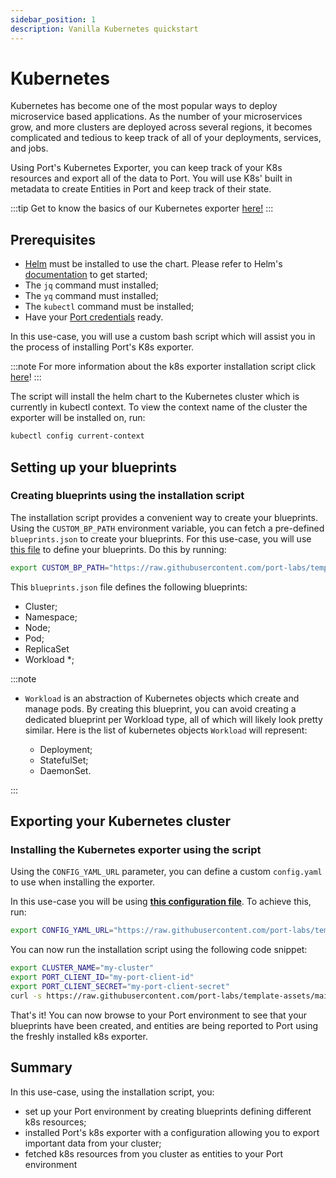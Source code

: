 ```yaml
---
sidebar_position: 1
description: Vanilla Kubernetes quickstart
---
```


# Kubernetes

Kubernetes has become one of the most popular ways to deploy microservice based applications. As the number of your microservices grow, and more clusters are deployed across several regions, it becomes complicated and tedious to keep track of all of your deployments, services, and jobs.

Using Port's Kubernetes Exporter, you can keep track of your K8s resources and export all of the data to Port. You will use K8s' built in metadata to create Entities in Port and keep track of their state.

:::tip
Get to know the basics of our Kubernetes exporter [here!](../kubernetes.md)
:::

## Prerequisites

- [Helm](https://helm.sh) must be installed to use the chart. Please refer to
  Helm's [documentation](https://helm.sh/docs) to get started;
- The `jq` command must installed;
- The `yq` command must installed;
- The `kubectl` command must be installed;
- Have your [Port credentials](../../../sync-data-to-catalog/api/#find-your-port-credentials) ready.

In this use-case, you will use a custom bash script which will assist you in the process of installing Port's K8s exporter.

:::note
For more information about the k8s exporter installation script click [here](../installation-script.md)!
:::

The script will install the helm chart to the Kubernetes cluster which is currently in kubectl context.
To view the context name of the cluster the exporter will be installed on, run:

```bash showLineNumbers
kubectl config current-context
```

## Setting up your blueprints

### Creating blueprints using the installation script

The installation script provides a convenient way to create your blueprints. Using the `CUSTOM_BP_PATH` environment variable, you can fetch a pre-defined `blueprints.json` to create your blueprints. For this use-case, you will use [this file](https://docs.getport.io/build-your-software-catalog/sync-data-to-catalog/kubernetes/templates/full-kubernetes-exporter/) to define your blueprints. Do this by running:

```bash showLineNumbers
export CUSTOM_BP_PATH="https://raw.githubusercontent.com/port-labs/template-assets/main/kubernetes/blueprints/kubernetes_complete_usecase_bps.json"
```

This `blueprints.json` file defines the following blueprints:

- Cluster;
- Namespace;
- Node;
- Pod;
- ReplicaSet
- Workload \*;

:::note

- `Workload` is an abstraction of Kubernetes objects which create and manage pods. By creating this blueprint, you can avoid creating a dedicated blueprint per Workload type, all of which will likely look pretty similar.
  Here is the list of kubernetes objects `Workload` will represent:

  - Deployment;
  - StatefulSet;
  - DaemonSet.

:::

## Exporting your Kubernetes cluster

### Installing the Kubernetes exporter using the script

Using the `CONFIG_YAML_URL` parameter, you can define a custom `config.yaml` to use when installing the exporter.

In this use-case you will be using **[this configuration file](https://github.com/port-labs/template-assets/blob/main/kubernetes/kubernetes_v1_config.yaml)**. To achieve this, run:

```bash showLineNumbers
export CONFIG_YAML_URL="https://raw.githubusercontent.com/port-labs/template-assets/main/kubernetes/kubernetes_v1_config.yaml"
```

You can now run the installation script using the following code snippet:

```bash showLineNumbers
export CLUSTER_NAME="my-cluster"
export PORT_CLIENT_ID="my-port-client-id"
export PORT_CLIENT_SECRET="my-port-client-secret"
curl -s https://raw.githubusercontent.com/port-labs/template-assets/main/kubernetes/install.sh | bash
```

That's it! You can now browse to your Port environment to see that your blueprints have been created, and entities are being reported to Port using the freshly installed k8s exporter.

## Summary

In this use-case, using the installation script, you:

- set up your Port environment by creating blueprints defining different k8s resources;
- installed Port's k8s exporter with a configuration allowing you to export important data from your cluster;
- fetched k8s resources from you cluster as entities to your Port environment

